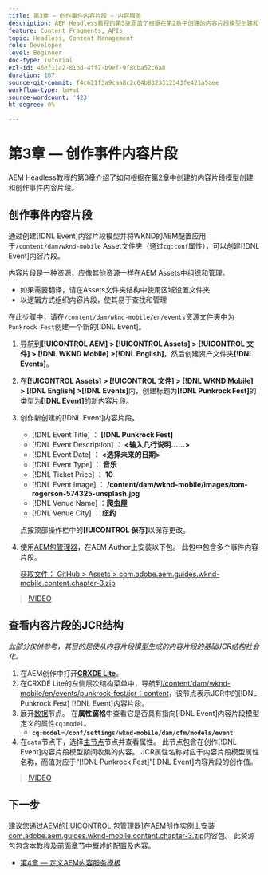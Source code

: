 ```yaml
---
title: 第3章 — 创作事件内容片段 — 内容服务
description: AEM Headless教程的第3章涵盖了根据在第2章中创建的内容片段模型创建和创作事件内容片段。
feature: Content Fragments, APIs
topic: Headless, Content Management
role: Developer
level: Beginner
doc-type: Tutorial
exl-id: 46ef11a2-81bd-4ff7-b9ef-9f8cba52c6a8
duration: 167
source-git-commit: f4c621f3a9caa8c2c64b8323312343fe421a5aee
workflow-type: tm+mt
source-wordcount: '423'
ht-degree: 0%

---
```


# 第3章 — 创作事件内容片段

AEM Headless教程的第3章介绍了如何根据在[第2](./chapter-2.md)章中创建的内容片段模型创建和创作事件内容片段。

## 创作事件内容片段

通过创建[!DNL Event]内容片段模型并将WKND的AEM配置应用于`/content/dam/wknd-mobile` Asset文件夹（通过`cq:conf`属性），可以创建[!DNL Event]内容片段。

内容片段是一种资源，应像其他资源一样在AEM Assets中组织和管理。

* 如果需要翻译，请在Assets文件夹结构中使用区域设置文件夹
* 以逻辑方式组织内容片段，使其易于查找和管理

在此步骤中，请在`/content/dam/wknd-mobile/en/events`资源文件夹中为`Punkrock Fest`创建一个新的[!DNL Event]。

1. 导航到&#x200B;**[!UICONTROL AEM] > [!UICONTROL Assets] > [!UICONTROL 文件] > [!DNL WKND Mobile] >[!DNL English]**，然后创建资产文件夹&#x200B;**[!DNL Events]**。
1. 在&#x200B;**[!UICONTROL Assets] > [!UICONTROL 文件] > [!DNL WKND Mobile] > [!DNL English] >[!DNL Events]**&#x200B;内，创建标题为&#x200B;**[!DNL Punkrock Fest]**&#x200B;的类型为&#x200B;**[!DNL Event]**&#x200B;的新内容片段。
1. 创作新创建的[!DNL Event]内容片段。

   * [!DNL Event Title] ： **[!DNL Punkrock Fest]**
   * [!DNL Event Description] ： **&lt;输入几行说明……>**
   * [!DNL Event Date] ： **&lt;选择未来的日期>**
   * [!DNL Event Type] ： **音乐**
   * [!DNL Ticket Price] ： **10**
   * [!DNL Event Image] ： **/content/dam/wknd-mobile/images/tom-rogerson-574325-unsplash.jpg**
   * [!DNL Venue Name] ：**爬虫屋**
   * [!DNL Venue City] ： **纽约**

   点按顶部操作栏中的&#x200B;**[!UICONTROL 保存]**&#x200B;以保存更改。

1. 使用[AEM包管理器](http://localhost:4502/crx/packmgr/index.jsp)，在AEM Author上安装以下包。 此包中包含多个事件内容片段。

   [获取文件： GitHub > Assets > com.adobe.aem.guides.wknd-mobile.content.chapter-3.zip](https://github.com/adobe/aem-guides-wknd-mobile/releases/latest)

>[!VIDEO](https://video.tv.adobe.com/v/28338?quality=12&learn=on)

## 查看内容片段的JCR结构

*此部分仅供参考，其目的是使从内容片段模型生成的内容片段的基础JCR结构社会化。*

1. 在AEM创作中打开&#x200B;**[CRXDE Lite](http://localhost:4502/crx/de/index.jsp)**。
1. 在CRXDE Lite的左侧层次结构菜单中，导航到[/content/dam/wknd-mobile/en/events/punkrock-fest/jcr：content](http://localhost:4502/crx/de/index.jsp#/content/dam/wknd-mobile/en/events/punkrock-fest/jcr:content)，该节点表示JCR中的[!DNL Punkrock Fest] [!DNL Event]内容片段。
1. 展开[数据](http://localhost:4502/crx/de/index.jsp#/content/dam/wknd-mobile/en/events/punkrock-fest/jcr:content/data/master)节点。
在&#x200B;**属性窗格**&#x200B;中查看它是否具有指向[!DNL Event]内容片段模型定义的属性`cq:model`。
   * **`cq:model`**=**`/conf/settings/wknd-mobile/dam/cfm/models/event`**
1. 在`data`节点下，选择[主节点](http://localhost:4502/crx/de/index.jsp#/content/dam/wknd-mobile/en/events/punkrock-fest/jcr:content/data/master)节点并查看属性。 此节点包含在创作[!DNL Event]内容片段模型期间收集的内容。 JCR属性名称对应于内容片段模型属性名称，而值对应于“[!DNL Punkrock Fest]”[!DNL Event]内容片段的创作值。

>[!VIDEO](https://video.tv.adobe.com/v/28356?quality=12&learn=on)

## 下一步

建议您通过[AEM的[!UICONTROL 包管理器]](http://localhost:4502/crx/packmgr/index.jsp)在AEM创作实例上安装[com.adobe.aem.guides.wknd-mobile.content.chapter-3.zip](https://github.com/adobe/aem-guides-wknd-mobile/releases/latest)内容包。 此资源包包含本教程及前面章节中概述的配置及内容。

* [第4章 — 定义AEM内容服务模板](./chapter-4.md)
